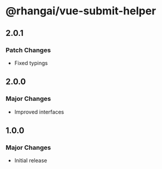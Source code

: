 # @rhangai/vue-submit-helper

## 2.0.1

### Patch Changes

- Fixed typings

## 2.0.0

### Major Changes

- Improved interfaces

## 1.0.0

### Major Changes

- Initial release
